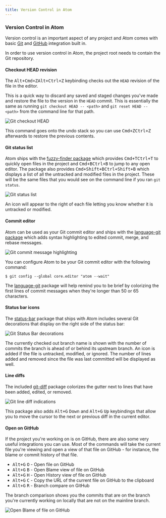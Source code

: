 ```yaml
---
title: Version Control in Atom
---
```

### Version Control in Atom

Version control is an important aspect of any project and Atom comes with basic [Git](http://git-scm.com) and [GitHub](https://github.com) integration built in.

In order to use version control in Atom, the project root needs to contain the Git repository.

#### Checkout HEAD revision

The <kbd class="platform-mac">Alt+Cmd+Z</kbd><kbd class="platform-windows platform-linux">Alt+Ctrl+Z</kbd> keybinding checks out the `HEAD` revision of the file in the editor.

This is a quick way to discard any saved and staged changes you've made and restore the file to the version in the `HEAD` commit. This is essentially the same as running `git checkout HEAD -- <path>` and `git reset HEAD -- <path>` from the command line for that path.

![Git checkout `HEAD`](../../images/git-checkout-head.gif "Git checkout `HEAD`")

This command goes onto the undo stack so you can use <kbd class="platform-mac">Cmd+Z</kbd><kbd class="platform-windows platform-linux">Ctrl+Z</kbd> afterwards to restore the previous contents.

#### Git status list

Atom ships with the [fuzzy-finder package](https://github.com/atom/fuzzy-finder) which provides <kbd class="platform-mac">Cmd+T</kbd><kbd class="platform-windows platform-linux">Ctrl+T</kbd> to quickly open files in the project and <kbd class="platform-mac">Cmd+B</kbd><kbd class="platform-windows platform-linux">Ctrl+B</kbd> to jump to any open editor. The package also provides <kbd class="platform-mac">Cmd+Shift+B</kbd><kbd class="platform-windows platform-linux">Ctrl+Shift+B</kbd> which displays a list of all the untracked and modified files in the project. These will be the same files that you would see on the command line if you ran `git status`.

![Git status list](../../images/git-status.gif "`git status` list")

An icon will appear to the right of each file letting you know whether it is untracked or modified.

#### Commit editor

Atom can be used as your Git commit editor and ships with the [language-git package](https://github.com/atom/language-git) which adds syntax highlighting to edited commit, merge, and rebase messages.

![Git commit message highlighting](../../images/git-message.gif "Git commit message highlighting")

You can configure Atom to be your Git commit editor with the following command:

``` command-line
$ git config --global core.editor "atom --wait"
```

The [language-git](https://github.com/atom/language-git) package will help remind you to be brief by colorizing the first lines of commit messages when they're longer than 50 or 65 characters.

#### Status bar icons

The [status-bar](https://github.com/atom/status-bar) package that ships with Atom includes several Git decorations that display on the right side of the status bar:

![Git Status Bar decorations](../../images/git-status-bar.png "Git Status Bar decorations")

The currently checked out branch name is shown with the number of commits the branch is ahead of or behind its upstream branch. An icon is added if the file is untracked, modified, or ignored. The number of lines added and removed since the file was last committed will be displayed as well.

#### Line diffs

The included [git-diff](https://github.com/atom/git-diff) package colorizes the gutter next to lines that have been added, edited, or removed.

![Git line diff indications](../../images/git-lines.png "Git line diff indications")

This package also adds <kbd class="platform-all">Alt+G</kbd> <kbd class="platform-all">Down</kbd> and <kbd class="platform-all">Alt+G</kbd> <kbd class="platform-all">Up</kbd> keybindings that allow you to move the cursor to the next or previous diff in the current editor.

#### Open on GitHub

If the project you're working on is on GitHub, there are also some very useful integrations you can use.  Most of the commands will take the current file you're viewing and open a view of that file on GitHub - for instance, the blame or commit history of that file.

* <kbd class="platform-all">Alt+G</kbd> <kbd class="platform-all">O</kbd> - Open file on GitHub
* <kbd class="platform-all">Alt+G</kbd> <kbd class="platform-all">B</kbd> - Open Blame view of file on GitHub
* <kbd class="platform-all">Alt+G</kbd> <kbd class="platform-all">H</kbd> - Open History view of file on GitHub
* <kbd class="platform-all">Alt+G</kbd> <kbd class="platform-all">C</kbd> - Copy the URL of the current file on GitHub to the clipboard
* <kbd class="platform-all">Alt+G</kbd> <kbd class="platform-all">R</kbd> - Branch compare on GitHub

The branch comparison shows you the commits that are on the branch you're currently working on locally that are not on the mainline branch.

![Open Blame of file on GitHub](../../images/open-on-github.png "Open Blame of file on GitHub")

